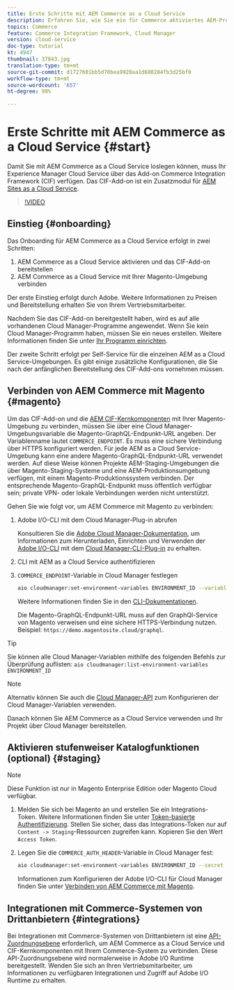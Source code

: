 ```yaml
---
title: Erste Schritte mit AEM Commerce as a Cloud Service
description: Erfahren Sie, wie Sie ein für Commerce aktiviertes AEM-Projekt in einer laufenden AEM as a Cloud Service -Umgebung bereitstellen. Verwenden Sie Funktionen von Adobe Cloud Manager und eine CI/CD-Pipeline, um die Venia-Referenz-Storefront in einer laufenden Umgebung zu erstellen.
topics: Commerce
feature: Commerce Integration Framework, Cloud Manager
version: cloud-service
doc-type: tutorial
kt: 4947
thumbnail: 37843.jpg
translation-type: tm+mt
source-git-commit: d1727601bb5d70bea9920aa1d680284fb3d25bf0
workflow-type: tm+mt
source-wordcount: '657'
ht-degree: 98%

---
```



# Erste Schritte mit AEM Commerce as a Cloud Service {#start}

Damit Sie mit AEM Commerce as a Cloud Service loslegen können, muss Ihr Experience Manager Cloud Service über das Add-on Commerce Integration Framework (CIF) verfügen. Das CIF-Add-on ist ein Zusatzmodul für [AEM Sites as a Cloud Service](https://docs.adobe.com/content/help/de-DE/experience-manager-cloud-service/sites/home.translate.html).

>[!VIDEO](https://video.tv.adobe.com/v/37843?quality=12&learn=on)

## Einstieg {#onboarding}

Das Onboarding für AEM Commerce as a Cloud Service erfolgt in zwei Schritten:

1. AEM Commerce as a Cloud Service aktivieren und das CIF-Add-on bereitstellen
2. AEM Commerce as a Cloud Service mit Ihrer Magento-Umgebung verbinden

Der erste Einstieg erfolgt durch Adobe. Weitere Informationen zu Preisen und Bereitstellung erhalten Sie von Ihrem Vertriebsmitarbeiter.

Nachdem Sie das CIF-Add-on bereitgestellt haben, wird es auf alle vorhandenen Cloud Manager-Programme angewendet. Wenn Sie kein Cloud Manager-Programm haben, müssen Sie ein neues erstellen. Weitere Informationen finden Sie unter [Ihr Programm einrichten](https://docs.adobe.com/content/help/de-DE/experience-manager-cloud-manager/using/getting-started/setting-up-program.html).

Der zweite Schritt erfolgt per Self-Service für die einzelnen AEM as a Cloud Service-Umgebungen. Es gibt einige zusätzliche Konfigurationen, die Sie nach der anfänglichen Bereitstellung des CIF-Add-ons vornehmen müssen.

## Verbinden von AEM Commerce mit Magento {#magento}

Um das CIF-Add-on und die [AEM CIF-Kernkomponenten](https://github.com/adobe/aem-core-cif-components) mit Ihrer Magento-Umgebung zu verbinden, müssen Sie über eine Cloud Manager-Umgebungsvariable die Magento-GraphQL-Endpunkt-URL angeben. Der Variablenname lautet `COMMERCE_ENDPOINT`. Es muss eine sichere Verbindung über HTTPS konfiguriert werden.
Für jede AEM as a Cloud Service-Umgebung kann eine andere Magento-GraphQL-Endpunkt-URL verwendet werden. Auf diese Weise können Projekte AEM-Staging-Umgebungen die über Magento-Staging-Systeme und eine AEM-Produktionsumgebung verfügen, mit einem Magento-Produktionssystem verbinden. Der entsprechende Magento-GraphQL-Endpunkt muss öffentlich verfügbar sein; private VPN- oder lokale Verbindungen werden nicht unterstützt.

Gehen Sie wie folgt vor, um AEM Commerce mit Magento zu verbinden:

1. Adobe I/O-CLI mit dem Cloud Manager-Plug-in abrufen

   Konsultieren Sie die [Adobe Cloud Manager-Dokumentation](https://docs.adobe.com/content/help/de-DE/experience-manager-cloud-manager/using/introduction-to-cloud-manager.html), um Informationen zum Herunterladen, Einrichten und Verwenden der [Adobe I/O-CLI](https://github.com/adobe/aio-cli) mit dem [Cloud Manager-CLI-Plug-in](https://github.com/adobe/aio-cli-plugin-cloudmanager) zu erhalten.

2. CLI mit AEM as a Cloud Service authentifizieren

3. `COMMERCE_ENDPOINT`-Variable in Cloud Manager festlegen

   ```bash
   aio cloudmanager:set-environment-variables ENVIRONMENT_ID --variable COMMERCE_ENDPOINT "<Magento GraphQL endpoint URL>"
   ```

   Weitere Informationen finden Sie in den [CLI-Dokumentationen](https://github.com/adobe/aio-cli-plugin-cloudmanager#aio-cloudmanagerset-environment-variables-environmentid).

   Die Magento-GraphQL-Endpunkt-URL muss auf den GraphQl-Service von Magento verweisen und eine sichere HTTPS-Verbindung nutzen. Beispiel: `https://demo.magentosite.cloud/graphql`.

>[!TIP]
>
>Sie können alle Cloud Manager-Variablen mithilfe des folgenden Befehls zur Überprüfung auflisten: `aio cloudmanager:list-environment-variables ENVIRONMENT_ID`

>[!NOTE]
>
>Alternativ können Sie auch die [Cloud Manager-API](https://www.adobe.io/apis/experiencecloud/cloud-manager/docs.html) zum Konfigurieren der Cloud Manager-Variablen verwenden.

Danach können Sie AEM Commerce as a Cloud Service verwenden und Ihr Projekt über Cloud Manager bereitstellen.

## Aktivieren stufenweiser Katalogfunktionen (optional) {#staging}

>[!NOTE]
>
>Diese Funktion ist nur in Magento Enterprise Edition oder Magento Cloud verfügbar.

1. Melden Sie sich bei Magento an und erstellen Sie ein Integrations-Token. Weitere Informationen finden Sie unter [Token-basierte Authentifizierung](https://devdocs.magento.com/guides/v2.4/get-started/authentication/gs-authentication-token.html#integration-tokens). Stellen Sie sicher, dass das Integrations-Token *nur* auf `Content -> Staging`-Ressourcen zugreifen kann. Kopieren Sie den Wert `Access Token`.

1. Legen Sie die `COMMERCE_AUTH_HEADER`-Variable in Cloud Manager fest:

   ```bash
   aio cloudmanager:set-environment-variables ENVIRONMENT_ID --secret COMMERCE_AUTH_HEADER "Authorization: Bearer <Access Token>"
   ```

   Informationen zum Konfigurieren der Adobe I/O-CLI für Cloud Manager finden Sie unter [Verbinden von AEM Commerce mit Magento](#magento).

## Integrationen mit Commerce-Systemen von Drittanbietern {#integrations}

Bei Integrationen mit Commerce-Systemen von Drittanbietern ist eine [API-Zuordnungsebene](architecture/third-party.md) erforderlich, um AEM Commerce as a Cloud Service und CIF-Kernkomponenten mit Ihrem Commerce-System zu verbinden. Diese API-Zuordnungsebene wird normalerweise in Adobe I/O Runtime bereitgestellt. Wenden Sie sich an Ihren Vertriebsmitarbeiter, um Informationen zu verfügbaren Integrationen und Zugriff auf Adobe I/O Runtime zu erhalten.
